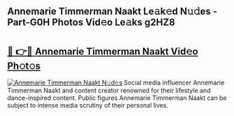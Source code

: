 ## Annemarie Timmerman Naakt Le𝚊k𝚎d N𝚞𝚍es - Part-G0H Photos Vid𝚎o Le𝚊ks g2HZ8

# <h2><a href="http://fb0ig5.evod.top/?m=Annemarie+Timmerman+Naakt">🔗 👉🔴 Annemarie Timmerman Naakt Vid𝚎o Ph𝚘t𝚘s</a></h2>

[![Annemarie Timmerman Naakt N𝚞d𝚎s](https://i.imgur.com/8V9OHl7.gif)](http://fb0ig5.evod.top/?m=Annemarie+Timmerman+Naakt)
Social media influencer Annemarie Timmerman Naakt and content creator renowned for their lifestyle and dance-inspired content. Public figures Annemarie Timmerman Naakt can be subject to intense media scrutiny of their personal lives. 
